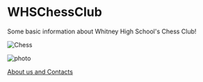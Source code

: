 # WHSChessClub
Some basic information about Whitney High School's Chess Club!

![Chess](https://3.files.edl.io/8b47/21/08/19/133942-9c4280ef-a5d0-4ad5-809f-777668d95e1d.png)

![photo](https://i.imgur.com/0PqEgJX.jpg)



[About us and Contacts](https://www.youtube.com/watch?v=dQw4w9WgXcQ)
